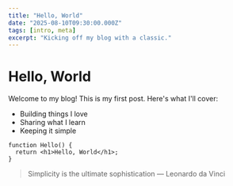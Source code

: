```yaml
---
title: "Hello, World"
date: "2025-08-10T09:30:00.000Z"
tags: [intro, meta]
excerpt: "Kicking off my blog with a classic."
---
```


# Hello, World

Welcome to my blog! This is my first post. Here's what I'll cover:

- Building things I love
- Sharing what I learn
- Keeping it simple

```tsx
function Hello() {
  return <h1>Hello, World</h1>;
}
```

> Simplicity is the ultimate sophistication — Leonardo da Vinci
